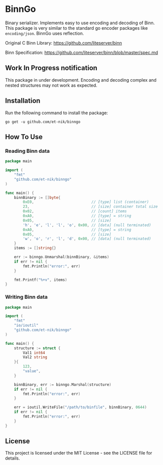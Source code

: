 BinnGo
=======================

Binary serializer. Implements easy to use encoding and decoding of Binn. This package is very similar to the standard go
encoder packages like `encoding/json`. BinnGo uses reflection.

Original C Binn Library: https://github.com/liteserver/binn

Binn Specification: https://github.com/liteserver/binn/blob/master/spec.md

## Work In Progress notification

This package in under development. Encoding and decoding complex and nested structures may not work as expected.

## Installation

Run the following command to install the package:

```
go get -u github.com/et-nik/binngo
```

## How To Use

### Reading Binn data

```go
package main

import (
	"fmt"
	"github.com/et-nik/binngo"
)

func main() {
	binnBinary := []byte{
		0xE0,                          // [type] list (container)
		23,                            // [size] container total size
		0x02,                          // [count] items
		0xA0,                          // [type] = string
		0x05,                          // [size]
		'h', 'e', 'l', 'l', 'o', 0x00, // [data] (null terminated)
		0xA0,                          // [type] = string
		0x05,                          // [size]
		'w', 'o', 'r', 'l', 'd', 0x00, // [data] (null terminated)
	}
	items := []string{}

	err := binngo.Unmarshal(binnBinary, &items)
	if err != nil {
		fmt.Println("error:", err)
	}

	fmt.Printf("%+v", items)
}
```

### Writing Binn data

```go
package main

import (
	"fmt"
	"io/ioutil"
	"github.com/et-nik/binngo"
)

func main() {
	structure := struct {
		Val1 int64
		Val2 string
	}{
		123,
		"value",
	}

	binnBinary, err := binngo.Marshal(structure)
	if err != nil {
		fmt.Println("error:", err)
	}

	err = ioutil.WriteFile("/path/to/binfile", binnBinary, 0644)
	if err != nil {
		fmt.Println("error:", err)
	}
}
```

## License

This project is licensed under the MIT License - see the LICENSE file for details.
